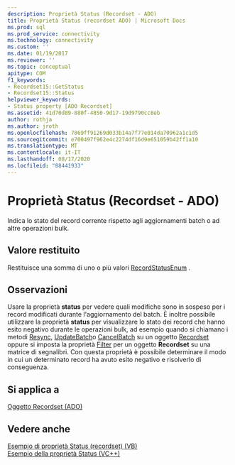 ```yaml
---
description: Proprietà Status (Recordset - ADO)
title: Proprietà Status (recordset ADO) | Microsoft Docs
ms.prod: sql
ms.prod_service: connectivity
ms.technology: connectivity
ms.custom: ''
ms.date: 01/19/2017
ms.reviewer: ''
ms.topic: conceptual
apitype: COM
f1_keywords:
- Recordset15::GetStatus
- Recordset15::Status
helpviewer_keywords:
- Status property [ADO Recordset]
ms.assetid: 41d70d89-880f-4850-9d17-19d9790cc8eb
author: rothja
ms.author: jroth
ms.openlocfilehash: 7869ff91269d033b14a7f77e014da70962a1c1d5
ms.sourcegitcommit: e700497f962e4c2274df16d9e651059b42ff1a10
ms.translationtype: MT
ms.contentlocale: it-IT
ms.lasthandoff: 08/17/2020
ms.locfileid: "88441933"
---
```

# <a name="status-property-ado-recordset"></a>Proprietà Status (Recordset - ADO)
Indica lo stato del record corrente rispetto agli aggiornamenti batch o ad altre operazioni bulk.  
  
## <a name="return-value"></a>Valore restituito  
 Restituisce una somma di uno o più valori [RecordStatusEnum](../../../ado/reference/ado-api/recordstatusenum.md) .  
  
## <a name="remarks"></a>Osservazioni  
 Usare la proprietà **status** per vedere quali modifiche sono in sospeso per i record modificati durante l'aggiornamento del batch. È inoltre possibile utilizzare la proprietà **status** per visualizzare lo stato dei record che hanno esito negativo durante le operazioni bulk, ad esempio quando si chiamano i metodi [Resync](../../../ado/reference/ado-api/resync-method.md), [UpdateBatch](../../../ado/reference/ado-api/updatebatch-method.md)o [CancelBatch](../../../ado/reference/ado-api/cancelbatch-method-ado.md) su un oggetto [Recordset](../../../ado/reference/ado-api/recordset-object-ado.md) oppure si imposta la proprietà [Filter](../../../ado/reference/ado-api/filter-property.md) per un oggetto **Recordset** su una matrice di segnalibri. Con questa proprietà è possibile determinare il modo in cui un determinato record ha avuto esito negativo e risolverlo di conseguenza.  
  
## <a name="applies-to"></a>Si applica a  
 [Oggetto Recordset (ADO)](../../../ado/reference/ado-api/recordset-object-ado.md)  
  
## <a name="see-also"></a>Vedere anche  
 [Esempio di proprietà Status (recordset) (VB)](../../../ado/reference/ado-api/status-property-example-recordset-vb.md)   
 [Esempio della proprietà Status (VC++)](../../../ado/reference/ado-api/status-property-example-vc.md)   
